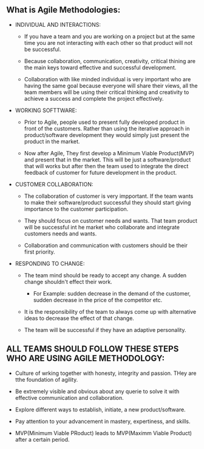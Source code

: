 ## What is Agile Methodologies:

* INDIVIDUAL AND INTERACTIONS:

     * If you have a team and you are working on a project but at the same time you are not interacting with each other so that product will not be successful.
     
     * Because collaboration, communication, creativity, critical thining are the main keys toward effective and successful development.
     
     * Collaboration with like minded individual is very important who are having the same goal because everyone will share their views, all the team members will be
      using their critical thinking and creativity to achieve a success and complete the project effectively.
      
* WORKING SOFTTWARE:
     
     * Prior to Agile, people used to present fully developed product in front of the customers. Rather than using the iterative approach in product/software development
     they would simply just present the product in the market.
     
     * Now after Agile, They first develop a Minimum Viable Product(MVP) and present that in the market. This will be just a software/product that will works but after
     then the team used to integrate the direct feedback of customer for future development in the product.

* CUSTOMER COLLABORATION:
     
     * The collaboration of customer is very impportant. If the team wants to make their software/product successful they should start giving importance to the customer
      participation.
     
     * They should focus on customer needs and wants. That team product will be successful int he market who collaborate and integrate customers needs and wants.
     
     * Collaboration and communication with customers should be their first priority.

* RESPONDING TO CHANGE: 
     
     * The team mind should be ready to accept any change. A sudden change shouldn't effect their work.
          
          * For Example: sudden decrease in the demand of the customer, sudden decrease in the price of the competitor etc.
     
     * It is the responsibility of the team to always come up with alternative ideas to decrease the effect of that change. 
     
     * The team will be successful if they have an adaptive personality.

## ALL TEAMS SHOULD FOLLOW THESE STEPS WHO ARE USING AGILE METHODOLOGY:

* Culture of wrking together with honesty, integrity and passion. THey are tthe foundation of agility.

* Be extremely visible and obvious about any querie to solve it with effective communication and collaboration. 

* Explore different ways to establish, initiate, a new product/software.

* Pay attention to your advancement in mastery, expertiness, and skills.

* MVP(Minimum Viable PRoduct) leads to MVP(Maximm Viable Product) after a certain period. 










